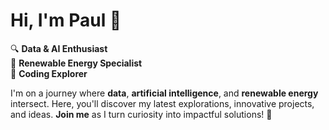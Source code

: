 # Hi, I'm Paul 👋

🔍 **Data & AI Enthusiast**  
🌿 **Renewable Energy Specialist**  
🚀 **Coding Explorer**

I'm on a journey where **data**, **artificial intelligence**, and **renewable energy** intersect. Here, you'll discover my latest explorations, innovative projects, and ideas.
**Join me** as I turn curiosity into impactful solutions! 🚀
